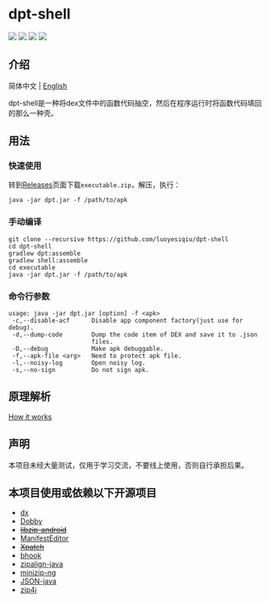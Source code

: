 # dpt-shell

[![](https://img.shields.io/github/license/luoyesiqiu/dpt-shell)](https://github.com/luoyesiqiu/dpt-shell/blob/main/LICENSE) [![](https://img.shields.io/github/downloads/luoyesiqiu/dpt-shell/total?color=blue)](https://github.com/luoyesiqiu/dpt-shell/releases/latest) [![](https://img.shields.io/github/issues-raw/luoyesiqiu/dpt-shell?color=red)](https://github.com/luoyesiqiu/dpt-shell/issues) ![](https://img.shields.io/badge/Android-6.0%2B-brightgreen)

## 介绍

简体中文 | [English](./README.md) 

dpt-shell是一种将dex文件中的函数代码抽空，然后在程序运行时将函数代码填回的那么一种壳。

## 用法

### 快速使用

转到[Releases](https://github.com/luoyesiqiu/dpt-shell/releases/latest)页面下载`executable.zip`，解压，执行：

```shell
java -jar dpt.jar -f /path/to/apk
```

### 手动编译

```shell
git clone --recursive https://github.com/luoyesiqiu/dpt-shell
cd dpt-shell
gradlew dpt:assemble
gradlew shell:assemble
cd executable
java -jar dpt.jar -f /path/to/apk
```

### 命令行参数

```text
usage: java -jar dpt.jar [option] -f <apk>
 -c,--disable-acf      Disable app component factory(just use for debug).
 -d,--dump-code        Dump the code item of DEX and save it to .json
                       files.
 -D,--debug            Make apk debuggable.
 -f,--apk-file <arg>   Need to protect apk file.
 -l,--noisy-log        Open noisy log.
 -s,--no-sign          Do not sign apk.
```

## 原理解析

[How it works](doc/HowItWorks.zh-CN.md)

## 声明

本项目未经大量测试，仅用于学习交流，不要线上使用，否则自行承担后果。

## 本项目使用或依赖以下开源项目

- [dx](https://android.googlesource.com/platform/dalvik/+/refs/heads/master/dx/)
- [Dobby](https://github.com/jmpews/Dobby)
- ~~[libzip-android](https://github.com/julienr/libzip-android)~~
- [ManifestEditor](https://github.com/WindySha/ManifestEditor)
- ~~[Xpatch](https://github.com/WindySha/Xpatch)~~
- [bhook](https://github.com/bytedance/bhook)
- [zipalign-java](https://github.com/Iyxan23/zipalign-java)
- [minizip-ng](https://github.com/zlib-ng/minizip-ng)
- [JSON-java](https://github.com/stleary/JSON-java)
- [zip4j](https://github.com/srikanth-lingala/zip4j)
